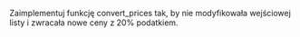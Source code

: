 Zaimplementuj funkcję convert_prices tak, by nie modyfikowała wejściowej listy i zwracała nowe ceny z 20% podatkiem.
